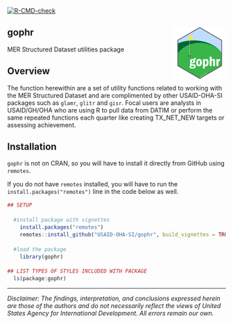 <!-- badges: start -->
[![R-CMD-check](https://github.com/USAID-OHA-SI/gophr/workflows/R-CMD-check/badge.svg)](https://github.com/USAID-OHA-SI/gophr/actions)
<!-- badges: end -->

## gophr <img src='man/figures/logo.png' align="right" height="120" />
MER Structured Dataset utilities package

## Overview

The function herewithin are a set of utility functions related to working with the MER Structured Dataset and are complimented by other USAID-OHA-SI packages such as `glamr`, `glitr` and `gisr`. Focal users are analysts in USAID/GH/OHA who are using R to pull data from DATIM or perform the same repeated functions each quarter like creating TX_NET_NEW targets or assessing achievement.


## Installation

`gophr` is not on CRAN, so you will have to install it directly from GitHub using `remotes`.

If you do not have `remotes` installed, you will have to run the `install.packages("remotes")` line in the code below as well.

``` r
## SETUP

  #install package with vignettes
    install.packages("remotes")
    remotes::install_github("USAID-OHA-SI/gophr", build_vignettes = TRUE)
    
  #load the package
    library(gophr)

## LIST TYPES OF STYLES INCLUDED WITH PACKAGE
  ls(package:gophr)
```


---

*Disclaimer: The findings, interpretation, and conclusions expressed herein are those of the authors and do not necessarily reflect the views of United States Agency for International Development. All errors remain our own.*
